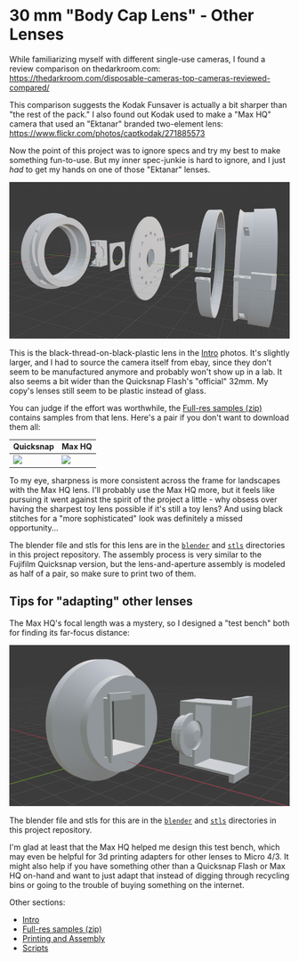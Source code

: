 # 30 mm "Body Cap Lens" - Other Lenses

While familiarizing myself with different single-use cameras, I found a review
comparison on thedarkroom.com:
https://thedarkroom.com/disposable-cameras-top-cameras-reviewed-compared/

This comparison suggests the Kodak Funsaver is actually a bit sharper than
"the rest of the pack." I also found out Kodak used to make a "Max HQ"
camera that used an "Ektanar" branded two-element lens:
https://www.flickr.com/photos/captkodak/271885573

Now the point of this project was to ignore specs and try my best to make
something fun-to-use. But my inner spec-junkie is hard to ignore, and I just
*had* to get my hands on one of those "Ektanar" lenses.

![](images/Kodak-max-hq-exploded.png)

This is the black-thread-on-black-plastic lens in the [Intro](INTRO.md) photos.
It's slightly larger, and I had to source the camera itself from ebay, since
they don't seem to be manufactured anymore and probably won't show up in a lab.
It also seems a bit wider than the Quicksnap Flash's "official" 32mm.
My copy's lenses still seem to be plastic instead of glass.

You can judge if the effort was worthwhile, the
[Full-res samples (zip)](images/fullResSamples.zip) contains samples from that
lens. Here's a pair if you don't want to download them all:

| Quicksnap | Max HQ |
|---|---|
|![](images/P4250092_quicksnap.jpg)|![](images/P4250091_max_hq.jpg)|

To my eye, sharpness is more consistent across the frame for landscapes with the
Max HQ lens. I'll probably use the Max HQ more, but it feels like pursuing it
went against the spirit of the project a little - why obsess over having the
sharpest toy lens possible if it's still a toy lens? And using black stitches
for a "more sophisticated" look was definitely a missed opportunity...

The blender file and stls for this lens are in the [`blender`](blender) and
[`stls`](stls) directories in this project repository. The assembly process
is very similar to the Fujifilm Quicksnap version, but the lens-and-aperture
assembly is modeled as half of a pair, so make sure to print two of them.

## Tips for "adapting" other lenses

The Max HQ's focal length was a mystery, so I designed a "test bench" both for
finding its far-focus distance:

![](images/test-bench-exploded.png)

The blender file and stls for this are in the [`blender`](blender) and
[`stls`](stls) directories in this project repository.

I'm glad at least that the Max HQ helped me design this test bench, which may
even be helpful for 3d printing adapters for other lenses to Micro 4/3.
It might also help if you have something other than a Quicksnap Flash or Max HQ
on-hand and want to just adapt that instead of digging through recycling bins
or going to the trouble of buying something on the internet.

Other sections:
* [Intro](INTRO.md)
* [Full-res samples (zip)](images/fullResSamples.zip)
* [Printing and Assembly](PRINTING_AND_ASSEMBLY.md)
* [Scripts](SCRIPTS.md)
